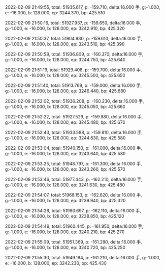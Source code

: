 2022-02-09 21:49:55, total: 51935.617, p: -159.710, delta:16.000 手, g:-1.000, e: -16.000, b: 128.000, ep: 3244.370, bp: 425.510

2022-02-09 21:50:16, total: 51927.937, p: -159.650, delta:16.000 手, g:-1.000, e: -16.000, b: 128.000, ep: 3242.910, bp: 425.320

2022-02-09 21:50:37, total: 51904.830, p: -159.610, delta:16.000 手, g:-1.000, e: -16.000, b: 128.000, ep: 3243.510, bp: 425.390

2022-02-09 21:50:58, total: 51936.809, p: -160.370, delta:16.000 手, g:-1.000, e: -16.000, b: 128.000, ep: 3244.750, bp: 425.640

2022-02-09 21:51:19, total: 51929.408, p: -159.700, delta:16.000 手, g:-1.000, e: -16.000, b: 128.000, ep: 3245.500, bp: 425.650

2022-02-09 21:51:40, total: 51913.769, p: -159.000, delta:16.000 手, g:-1.000, e: -16.000, b: 128.000, ep: 3246.440, bp: 425.680

2022-02-09 21:52:02, total: 51936.208, p: -160.230, delta:16.000 手, g:-1.000, e: -16.000, b: 128.000, ep: 3245.050, bp: 425.660

2022-02-09 21:52:22, total: 51927.529, p: -159.880, delta:16.000 手, g:-1.000, e: -16.000, b: 128.000, ep: 3245.480, bp: 425.670

2022-02-09 21:52:43, total: 51933.588, p: -159.810, delta:16.000 手, g:-1.000, e: -16.000, b: 128.000, ep: 3244.830, bp: 425.580

2022-02-09 21:53:04, total: 51940.150, p: -161.000, delta:16.000 手, g:-1.000, e: -16.000, b: 128.000, ep: 3243.640, bp: 425.580

2022-02-09 21:53:25, total: 51948.797, p: -161.300, delta:16.000 手, g:-1.000, e: -16.000, b: 128.000, ep: 3243.260, bp: 425.570

2022-02-09 21:53:46, total: 51977.443, p: -162.210, delta:16.000 手, g:-1.000, e: -16.000, b: 128.000, ep: 3241.630, bp: 425.480

2022-02-09 21:54:07, total: 51968.153, p: -162.620, delta:16.000 手, g:-1.000, e: -16.000, b: 128.000, ep: 3239.940, bp: 425.320

2022-02-09 21:54:28, total: 51960.697, p: -162.110, delta:16.000 手, g:-1.000, e: -16.000, b: 128.000, ep: 3238.850, bp: 425.120

2022-02-09 21:54:49, total: 51960.445, p: -161.950, delta:16.000 手, g:-1.000, e: -16.000, b: 128.000, ep: 3240.210, bp: 425.270

2022-02-09 21:55:09, total: 51951.369, p: -161.280, delta:16.000 手, g:-1.000, e: -16.000, b: 128.000, ep: 3240.720, bp: 425.250

2022-02-09 21:55:30, total: 51949.184, p: -161.210, delta:16.000 手, g:-1.000, e: -16.000, b: 128.000, ep: 3242.230, bp: 425.430